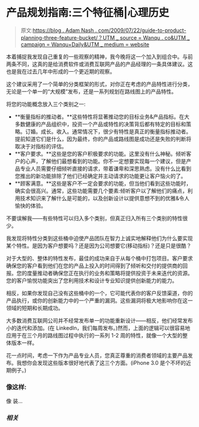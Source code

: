# 产品规划指南:三个特征桶|心理历史

> 原文:[https://blog . Adam Nash . com/2009/07/22/guide-to-product-planning-three-feature-bucket/？UTM _ source = Wanqu . co&UTM _ campaign = Wanqu+Daily&UTM _ medium = website](https://blog.adamnash.com/2009/07/22/guide-to-product-planning-three-feature-buckets/?utm_source=wanqu.co&utm_campaign=Wanqu+Daily&utm_medium=website)

本着捕捉我发现自己重复的一些观察的精神，我今晚将这一个加入到组合中。与前两条不同，这真的是给消费软件或消费互联网产品的产品经理的一条具体建议。这也是我在过去几年中形成的一个更近期的观察。

这个建议采用了一个简单的分类框架的形式，对你正在考虑的产品特性进行分类，无论是一个单一的“大规模”发布，还是一系列规划在路线图上的产品特性。

将您的功能概念放入三个类别之一:

*   **衡量指标的推动者。**这些特性将显著推动您的目标业务&产品指标。在大多数健康的产品组织中，投资一个产品或特性的决策背后都有特定的目标和策略。订婚。成长。收入。通常情况下，很少有特性是真正的衡量指标推动者。提前知道它们是什么，因为最终，你的产品或路线图是成功还是失败的判断将取决于对指标的评估。
*   **客户要求。**这些是您的客户积极要求的功能。这里没有什么神秘。倾听客户的心声，了解他们最想看到的功能。你不一定想要实现每一个建议，但是产品专业人员需要仔细倾听直接的请求，带着谦卑和深思熟虑。没有什么比看到您推出的新功能排除了他们已经确定并主动请求的功能更让客户恼火的了。
*   **顾客满意。**这些是客户不一定会要求的功能，但当他们看到这些功能时，确实会很高兴。通常，这些功能需要几个要素:倾听客户以了解他们的痛点，利用技术知识来了解什么是可能的，以及创新设计以提供意想不到的优雅&令人愉快的体验。

不要误解我——有些特性可以归入多个类别，但真正归入所有三个类别的特性很少。

我发现将特性分类到这些桶中迫使产品团队在智力上诚实地解释他们为什么要实现某个特性。是因为客户想要吗？还是因为公司想要它(移动指标)？还是只是很酷？

对于大型的、整体的特性发布，最佳的成功来自于从每个桶中打包项目。客户要求确保您的客户看到他们在您的产品上投入的时间得到了倾听和交付的提供商的回报。您的度量推动者确保您正在执行的业务和策略将提供投资于未来迭代的资源。您的客户愉悦功能突出了您利用技术和设计专业知识提供创新能力的能力。

相反，如果你发现自己没有这些桶中的一个，它可能代表你的客户反馈渠道，你的产品执行，或你的创新能力中的一个严重的漏洞。这些漏洞将极大地影响你在这一领域的短期和长期成功。

大多数消费互联网公司并不经常发布单一的功能重新设计——相反，他们经常发布小的迭代和添加。(在 LinkedIn，我们每周发布。)然而，上面的逻辑可以很容易地应用于在三个月的路线图过程中执行的一系列 1-2 周的特性，就像一个大型的整体版本一样。

花一点时间，考虑一下作为产品专业人员，您真正尊重的消费者领域的主要产品发布。我想你会发现这些版本很好地代表了这三个方面。(iPhone 3.0 是个不坏的近期例子。)

### 像这样:

像 装...

### *相关*